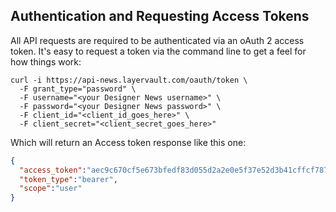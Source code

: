 ## Authentication and Requesting Access Tokens

All API requests are required to be authenticated via an oAuth 2 access token. It's easy to request a token via the command line to get a feel for how things work:

```shell
curl -i https://api-news.layervault.com/oauth/token \
  -F grant_type="password" \
  -F username="<your Designer News username>" \
  -F password="<your Designer News password>" \
  -F client_id="<client_id_goes_here>" \
  -F client_secret="<client_secret_goes_here>"
```

Which will return an Access token response like this one:

```json
{
  "access_token":"aec9c670cf5e673bfedf83d055d2a2e0e5f37e52d3b41cffcf7874f73a7458bf",
  "token_type":"bearer",
  "scope":"user"
}
```
